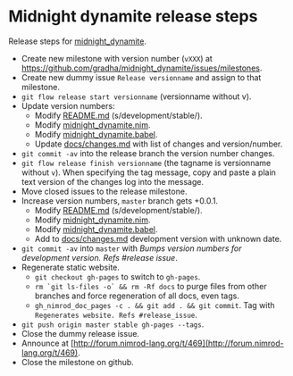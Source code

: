 Midnight dynamite release steps
===============================

Release steps for
[midnight_dynamite](https://github.com/gradha/midnight_dynamite).

* Create new milestone with version number (``vXXX``) at
  https://github.com/gradha/midnight_dynamite/issues/milestones.
* Create new dummy issue `Release versionname` and assign to that milestone.
* ``git flow release start versionname`` (versionname without v).
* Update version numbers:
  * Modify [README.md](../README.md) (s/development/stable/).
  * Modify [midnight_dynamite.nim](../midnight_dynamite.nim).
  * Modify [midnight_dynamite.babel](../midnight_dynamite.babel).
  * Update [docs/changes.md](changes.md) with list of changes and
    version/number.
* ``git commit -av`` into the release branch the version number changes.
* ``git flow release finish versionname`` (the tagname is versionname without
  ``v``).  When specifying the tag message, copy and paste a plain
  text version of the changes log into the message.
* Move closed issues to the release milestone.
* Increase version numbers, ``master`` branch gets +0.0.1.
  * Modify [README.md](../README.md) (s/development/stable/).
  * Modify [midnight_dynamite.nim](../midnight_dynamite.nim).
  * Modify [midnight_dynamite.babel](../midnight_dynamite.babel).
  * Add to [docs/changes.md](changes.md) development version with unknown
    date.
* ``git commit -av`` into ``master`` with *Bumps version numbers for
  development version. Refs #release issue*.
* Regenerate static website.
  * ``git checkout gh-pages`` to switch to ``gh-pages``.
  * ``rm `git ls-files -o` && rm -Rf docs`` to purge files from other branches
    and force regeneration of all docs, even tags.
  * ``gh_nimrod_doc_pages -c . && git add . && git commit``. Tag with
    `Regenerates website. Refs #release_issue`.
* ``git push origin master stable gh-pages --tags``.
* Close the dummy release issue.
* Announce at
  [http://forum.nimrod-lang.org/t/469](http://forum.nimrod-lang.org/t/469).
* Close the milestone on github.
